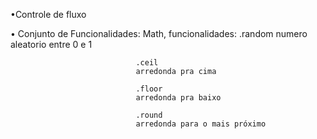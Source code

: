 •Controle de fluxo

• Conjunto de Funcionalidades: Math, 
                        funcionalidades: 
                                .random 
                                numero aleatorio  entre 0 e 1
                                
                                .ceil
                                arredonda pra cima
                                
                                .floor
                                arredonda pra baixo
                                
                                .round
                                arredonda para o mais próximo
